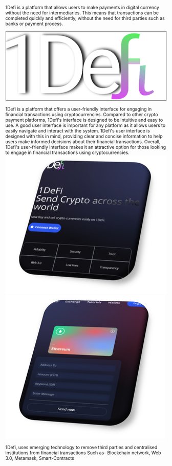 1Defi is a platform that allows users to make payments in digital currency without the need for intermediaries. This means that transactions can be completed quickly and efficiently, without the need for third parties such as banks or payment process.

![Alt text](image.png)

1Defi is a platform that offers a user-friendly interface for engaging in financial transactions using cryptocurrencies. Compared to other crypto payment platforms, 1Defi's interface is designed to be intuitive and easy to use. A good user interface is important for any platform as it allows users to easily navigate and interact with the system. 1Defi's user interface is designed with this in mind, providing clear and concise information to help users make informed decisions about their financial transactions. Overall, 1Defi's user-friendly interface makes it an attractive option for those looking to engage in financial transactions using cryptocurrencies.
![Alt text](image-1.png) ![Alt text](image-2.png)

1Defi, uses emerging technology to remove third parties and centralised institutions from financial transactions Such as- Blockchain network, Web 3.0, Metamask, Smart-Contracts

